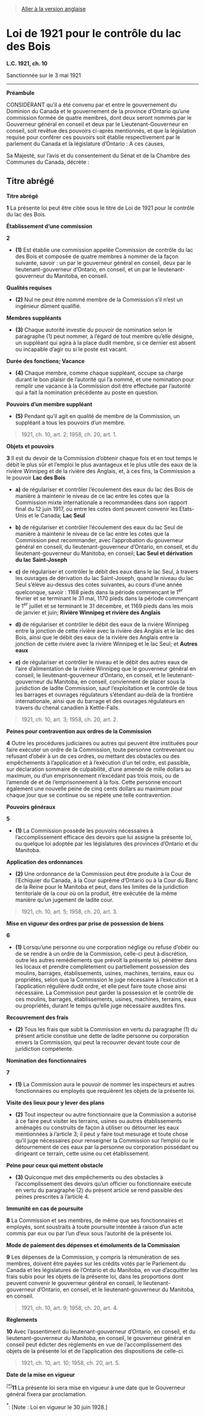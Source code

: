 > [Aller à la version anglaise](/en/Acts/Statutes%20of%20Canada/1921/c.%2010.md)

# Loi de 1921 pour le contrôle du lac des Bois

**L.C. 1921, ch. 10**


Sanctionnée sur le 3 mai 1921

----------




**Préambule**

CONSIDÉRANT qu’il a été convenu par et entre le gouvernement du Dominion du Canada et le gouvernement de la province d’Ontario qu’une commission formée de quatre membres, dont deux seront nommés par le Gouverneur général en conseil et deux par le Lieutenant-Gouverneur en conseil, soit revêtue des pouvoirs ci-après mentionnés, et que la législation requise pour conférer ces pouvoirs soit établie respectivement par le parlement du Canada et la législature d’Ontario : A ces causes,



Sa Majesté, sur l’avis et du consentement du Sénat et de la Chambre des Communes du Canada, décrète :






## Titre abrégé



**Titre abrégé**

**1** La présente loi peut être citée sous le titre de Loi de 1921 pour le contrôle du lac des Bois.




**Établissement d’une commission**

**2** 

- **(1)** Est établie une commission appelée Commission de contrôle du lac des Bois et composée de quatre membres à nommer de la façon suivante, savoir : un par le gouverneur général en conseil, deux par le lieutenant-gouverneur d’Ontario, en conseil, et un par le lieutenant-gouverneur du Manitoba, en conseil.

**Qualités requises**

- **(2)** Nul ne peut être nommé membre de la Commission s’il n’est un ingénieur dûment qualifié.

**Membres suppléants**

- **(3)** Chaque autorité investie du pouvoir de nomination selon le paragraphe (1) peut nommer, à l’égard de tout membre qu’elle désigne, un suppléant qui agira à la place dudit membre, si ce dernier est absent ou incapable d’agir ou si le poste est vacant.

**Durée des fonctions; Vacance**

- **(4)** Chaque membre, comme chaque suppléant, occupe sa charge durant le bon plaisir de l’autorité qui l’a nommé, et une nomination pour remplir une vacance à la Commission doit être effectuée par l’autorité qui a fait la nomination précédente au poste en question.

**Pouvoirs d’un membre suppléant**

- **(5)** Pendant qu’il agit en qualité de membre de la Commission, un suppléant a tous les pouvoirs d’un membre.
> 1921, ch. 10, art. 2; 1958, ch. 20, art. 1.





**Objets et pouvoirs**

**3** Il est du devoir de la Commission d’obtenir chaque fois et en tout temps le débit le plus sûr et l’emploi le plus avantageux et le plus utile des eaux de la rivière Winnipeg et de la rivière des Anglais, et, à ces fins, la Commission a le pouvoir
**Lac des Bois**

- **a)** de régulariser et contrôler l’écoulement des eaux du lac des Bois de manière à maintenir le niveau de ce lac entre les cotes que la Commission mixte internationale a recommandées dans son rapport final du 12 juin 1917, ou entre les cotes dont peuvent convenir les Etats-Unis et le Canada;
**Lac Seul**

- **b)** de régulariser et contrôler l’écoulement des eaux du lac Seul de manière à maintenir le niveau de ce lac entre les cotes que la Commission peut recommander, avec l’approbation du gouverneur général en conseil, du lieutenant-gouverneur d’Ontario, en conseil, et du lieutenant-gouverneur du Manitoba, en conseil;
**Lac Seul et dérivation du lac Saint-Joseph**

- **c)** de régulariser et contrôler le débit des eaux dans le lac Seul, à travers les ouvrages de dérivation du lac Saint-Joseph, quand le niveau du lac Seul s’élève au-dessus des cotes suivantes, au cours d’une année quelconque, savoir : 1168 pieds dans la période commençant le 1<sup>er</sup> février et se terminant le 31 mai, 1170 pieds dans la période commençant le 1<sup>er</sup> juillet et se terminant le 31 décembre, et 1169 pieds dans les mois de janvier et juin;
**Rivière Winnipeg et rivière des Anglais**

- **d)** de régulariser et contrôler le débit des eaux de la rivière Winnipeg entre la jonction de cette rivière avec la rivière des Anglais et le lac des Bois, ainsi que le débit des eaux de la rivière des Anglais entre la jonction de cette rivière avec la rivière Winnipeg et le lac Seul; et
**Autres eaux**

- **e)** de régulariser et contrôler le niveau et le débit des autres eaux de l’aire d’alimentation de la rivière Winnipeg que le gouverneur général en conseil, le lieutenant-gouverneur d’Ontario, en conseil, et le lieutenant-gouverneur du Manitoba, en conseil, conviennent de placer sous la juridiction de ladite Commission, sauf l’exploitation et le contrôle de tous les barrages et ouvrages régulateurs s’étendant au-delà de la frontière internationale, ainsi que du barrage et des ouvrages régulateurs en travers du chenal canadien à Kettle-Falls.
> 1921, ch. 10, art. 3; 1958, ch. 20, art. 2.





**Peines pour contravention aux ordres de la Commission**

**4** Outre les procédures judiciaires ou autres qui peuvent être instituées pour faire exécuter un ordre de la Commission, toute personne contrevenant ou refusant d’obéir à un de ces ordres, ou mettant des obstacles ou des empêchements à l’application et à l’exécution d’un tel ordre, est passible, sur déclaration sommaire de culpabilité, d’une amende de mille dollars au maximum, ou d’un emprisonnement n’excédant pas trois mois, ou de l’amende de et de l’emprisonnement à la fois. Cette personne encourt également une nouvelle peine de cinq cents dollars au maximum pour chaque jour que se continue ou se répète une telle contravention.




**Pouvoirs généraux**

**5** 

- **(1)** La Commission possède les pouvoirs nécessaires à l’accomplissement efficace des devoirs que lui assigne la présente loi, ou quelque loi adoptée par les législatures des provinces d’Ontario et du Manitoba.

**Application des ordonnances**

- **(2)** Une ordonnance de la Commission peut être produite à la Cour de l’Echiquier du Canada, à la Cour suprême d’Ontario ou à la Cour du Banc de la Reine pour le Manitoba et peut, dans les limites de la juridiction territoriale de la cour où on la produit, être exécutée de la même manière qu’un jugement de ladite cour.
> 1921, ch. 10, art. 5; 1958, ch. 20, art. 3.





**Mise en vigueur des ordres par prise de possession de biens**

**6** 

- **(1)** Lorsqu’une personne ou une corporation néglige ou refuse d’obéir ou de se rendre à un ordre de la Commission, celle-ci peut à discrétion, outre les autres remédiements que prévoit la présente loi, pénétrer dans les locaux et prendre complètement ou partiellement possession des moulins, barrages, établissements, usines, machines, terrains, eaux ou propriétés, selon que la Commission le juge nécessaire à l’exécution et à l’application régulière dudit ordre, et elle peut faire toute chose ainsi nécessaire. La Commission peut garder la possession et le contrôle de ces moulins, barrages, établissements, usines, machines, terrains, eaux ou propriétés, durant le temps qu’elle juge nécessaire auxdites fins.

**Recouvrement des frais**

- **(2)** Tous les frais que subit la Commission en vertu du paragraphe (1) du présent article constitue une dette de ladite personne ou corporation envers la Commission, qui peut la recouvrer devant toute cour de juridiction compétente.




**Nomination des fonctionnaires**

**7** 

- **(1)** La Commission aura le pouvoir de nommer les inspecteurs et autres fonctionnaires ou employés que requièrent les objets de la présente loi.

**Visite des lieux pour y lever des plans**

- **(2)** Tout inspecteur ou autre fonctionnaire que la Commission a autorisé à ce faire peut visiter les terrains, usines ou autres établissements aménagés ou construits de façon à utiliser ou détourner les eaux mentionnées à l’article 3; il peut y faire tout mesurage et toute chose qu’il juge nécessaires pour renseigner la Commission sur l’emploi ou le détournement de ces eaux par la personne ou corporation possédant ou dirigeant ce terrain, cette usine ou cet établissement.

**Peine pour ceux qui mettent obstacle**

- **(3)** Quiconque met des empêchements ou des obstacles à l’accomplissement des devoirs qu’un officier ou fonctionnaire exécute en vertu du paragraphe (2) du présent article se rend passible des peines prescrites à l’article 4.




**Immunité en cas de poursuite**

**8** La Commission et ses membres, de même que ses fonctionnaires et employés, sont soustraits à toute poursuite intentée à raison d’un acte commis par eux ou par l’un d’eux sous l’autorité de la présente loi.




**Mode de paiement des dépenses et émoluments de la Commission**

**9** Les dépenses de la Commission, y compris la rémunération de ses membres, doivent être payées sur les crédits votés par le Parlement du Canada et les législatures de l’Ontario et du Manitoba, en vue d’acquitter les frais subis pour les objets de la présente loi, dans les proportions dont peuvent convenir le gouverneur général en conseil, le lieutenant-gouverneur d’Ontario, en conseil, et le lieutenant-gouverneur du Manitoba, en conseil.
> 1921, ch. 10, art. 9; 1958, ch. 20, art. 4.





**Règlements**

**10** Avec l’assentiment du lieutenant-gouverneur d’Ontario, en conseil, et du lieutenant-gouverneur du Manitoba, en conseil, le gouverneur général en conseil peut édicter des règlements en vue de l’accomplissement des objets de la présente loi et de l’application des dispositions de celle-ci.
> 1921, ch. 10, art. 10; 1958, ch. 20, art. 5.





**Date de la mise en vigueur**

<sup><a href='#nbp_Ind9910_hq_12840'>[*]</a></sup>**11** La présente loi sera mise en vigueur à une date que le Gouverneur général fixera par proclamation.

<a name='nbp_Ind9910_hq_12840'><sup>*</sup></a>: [Note : Loi en vigueur le 30 juin 1928.]<br />


